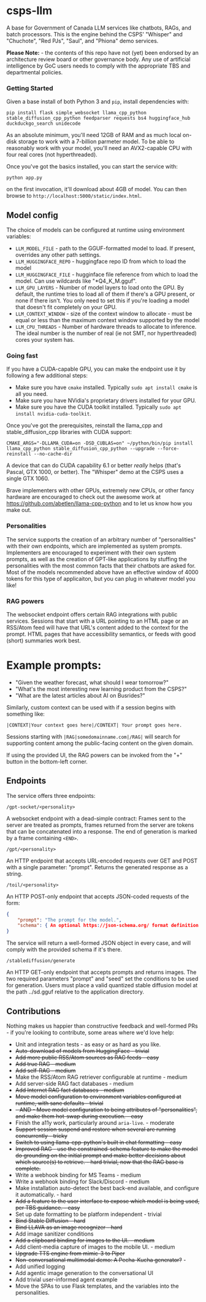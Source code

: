 # csps-llm
A base for Government of Canada LLM services like chatbots, RAGs, and batch processors. This is the engine behind the CSPS' "Whisper" and "Chuchote", "Red PJs", "Saul", and "Phiona" demo services.

**Please Note:** - the contents of this repo have not (yet) been endorsed by an architecture review board or other governance body. Any use of artificial intelligence by GoC users needs to comply with the appropriate TBS and departmental policies.

### Getting Started

Given a base install of both Python 3 and `pip`, install dependencies with:
```
pip install flask simple_websocket llama_cpp_python stable_diffusion_cpp_python feedparser requests bs4 huggingface_hub duckduckgo_search unidecode
```
As an absolute minimum, you'll need 12GB of RAM and as much local on-disk storage to work with a 7-billion parmeter model. To be able to reasonably work with your model, you'll need an AVX2-capable CPU with four real cores (not hyperthreaded).

Once you've got the basics installed, you can start the service with:

```
python app.py
```
on the first invocation, it'll download about 4GB of model. You can then browse to `http://localhost:5000/static/index.html`.

## Model config
The choice of models can be configured at runtime using environment variables:
* `LLM_MODEL_FILE` - path to the GGUF-formatted model to load. If present, overrides any other path settings.
* `LLM_HUGGINGFACE_REPO` - huggingface repo ID from which to load the model
* `LLM_HUGGINGFACE_FILE` - hugginface file reference from which to load the model. Can use wildcards like "*Q4_K_M.gguf".
* `LLM_GPU_LAYERS` - Number of model layers to load onto the GPU. By default, the runtime tries to load all of them if there's a GPU present, or none if there isn't. You only need to set this if you're loading a model that doesn't fit completely on your GPU.
* `LLM_CONTEXT_WINDOW` - size of the context window to allocate - must be equal or less than the maximum context window supported by the model
* `LLM_CPU_THREADS` - Number of hardware threads to allocate to inference. The ideal number is the number of real (ie not SMT, nor hyperthreaded) cores your system has.

### Going fast

If you have a CUDA-capable GPU, you can make the endpoint use it by following a few additional steps:
* Make sure you have `cmake` installed. Typically `sudo apt install cmake` is all you need.
* Make sure you have NVidia's proprietary drivers installed for your GPU.
* Make sure you have the CUDA toolkit installed. Typically `sudo apt install nvidia-cuda-toolkit`.

Once you've got the prerequisites, reinstall the llama_cpp and stable_diffusion_cpp libraries with CUDA support:

```
CMAKE_ARGS="-DLLAMA_CUDA=on -DSD_CUBLAS=on" ~/python/bin/pip install llama_cpp_python stable_diffusion_cpp_python --upgrade --force-reinstall --no-cache-dir
```

A device that can do CUDA capability 6.1 or better *really* helps (that's Pascal, GTX 1000, or better). The "Whisper" demo at the CSPS uses a single GTX 1060.

Brave implementers with other GPUs, extremely new CPUs, or other fancy hardware are encouraged to check out the awesome work at https://github.com/abetlen/llama-cpp-python and to let us know how you make out.

### Personalities
The service supports the creation of an arbitrary number of "personalities" with their own endpoints, which are implemented as system prompts. Implementers are encouraged to experiment with their own system prompts, as well as the creation of GPT-like applications by stuffing the personalities with the most common facts that their chatbots are asked for. Most of the models recommended above have an effective window of 4000 tokens for this type of applicaiton, but you can plug in whatever model you like! 

### RAG powers

The websocket endpoint offers certain RAG integrations with public services. Sessions that start with a URL pointing to an HTML page or an RSS/Atom feed will have that URL's content added to the context for the prompt. HTML pages that have accessibility semantics, or feeds with good (short) summaries work best.

# Example prompts:
* "Given the weather forecast, what should I wear tomorrow?"
* "What's the most interesting new learning product from the CSPS?"
* "What are the latest articles about AI on Busrides?"

Similarly, custom context can be used with if a session begins with something like:
```
|CONTEXT|Your context goes here|/CONTEXT| Your prompt goes here.
```

Sessions starting with `|RAG|somedomainname.com|/RAG|` will search for supporting content among the public-facing content on the given domain.

If using the provided UI, the RAG powers can be invoked from the "+" button in the bottom-left corner.

## Endpoints
The service offers three endpoints:
```
/gpt-socket/<personality>
```
A websocket endpoint with a dead-simple contract: Frames sent to the server are treated as prompts, frames returned from the server are tokens that can be concatenated into a response. The end of generation is marked by a frame containing `<END>`.

```
/gpt/<personality>
```
An HTTP endpoint that accepts URL-encoded requests over GET and POST with a single parameter: "prompt". Returns the generated response as a string.

```
/toil/<personality>
```
An HTTP POST-only endpoint that accepts JSON-coded requests of the form:
```json
{
    "prompt": "The prompt for the model.",
    "schema": { An optional https://json-schema.org/ format definition }
}
```
The service will return a well-formed JSON object in every case, and will comply with the provided schema if it's there.
```
/stablediffusion/generate
```
An HTTP GET-only endpoint that accepts prompts and returns images. The two required parameters "prompt" and "seed" set the conditions to be used for generation.
Users must place a valid quantized stable diffusion model at the path ../sd.gguf relative to the application directory.

## Contributions
Nothing makes us happier than constructive feedback and well-formed PRs - if you're looking to contribute, some areas where we'd love help:
* Unit and integration tests - as easy or as hard as you like.
* ~~Auto-download of models from HuggingFace - trivial~~
* ~~Add more public RSS/Atom sources as RAG feeds - easy~~
* ~~Add true RAG - medium~~
* ~~Add self-RAG - medium~~
* Make the RSS/Atom RAG retriever configurable at runtime - medium
* Add server-side RAG fact databases - medium
* ~~Add Internet RAG fact databases - medium~~
* ~~Move model configuration to environment variables configured at runtime, with sane defaults - trivial~~
* ~~- AND - Move model configuration to being attributes of "personalities", and make them hot-swap during execution. - easy~~
* Finish the a11y work, particularly around `aria-live`. - moderate
* ~~Support session suspend and restore when several are running concurrently - tricky~~
* ~~Switch to using llama-cpp-python's built in chat formatting - easy~~
* ~~Improved RAG - use the constrained-schema feature to make the model do grounding on the initial prompt and make better decisions about which source(s) to retrieve. - hard trivial, now that the RAG base is complete.~~
* Write a webhook binding for MS Teams - medium
* Write a webhook binding for Slack/Discord - medium
* Make installation auto-detect the best back-end available, and configure it automatically. - hard
* ~~Add a feature to the user interface to expose which model is being used, per TBS guidance. - easy~~
* Set up date formatting to be platform independent - trivial
* ~~Bind Stable Diffusion - hard~~
* ~~Bind LLAVA as an image recognizer - hard~~
* Add image sanitizer conditions
* ~~Add a clipboard binding for images to the UI. - medium~~
* Add client-media capture of images to the mobile UI. - medium
* ~~Upgrade TTS engine from mimic-3 to Piper~~
* ~~Non-conversational multimodal demo: A Pecha-Kucha generator?~~ - 
* Add unified logging
* Add agentic image generation to the conversational UI
* Add trivial user-informed agent example
* Move the SPAs to use Flask templates, and the variables into the personalities.
